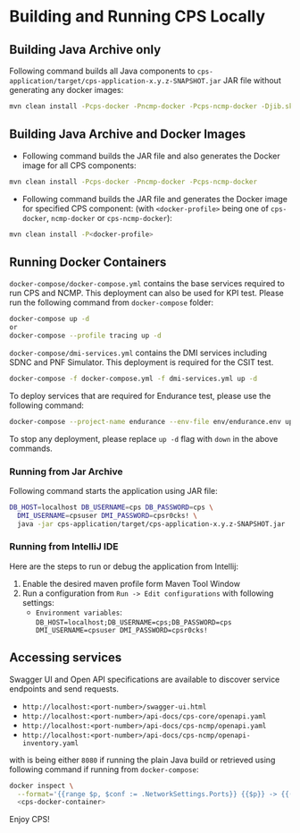 <!--
  ============LICENSE_START=======================================================
   Copyright (C) 2020 Pantheon.tech
   Modifications Copyright (C) 2020-2025 OpenInfra Foundation Europe. All rights reserved.
   Modifications Copyright (C) 2021 Bell Canada.
   Modifications Copyright (C) 2022 TechMahindra Ltd.
  ================================================================================
  Licensed under the Apache License, Version 2.0 (the "License");
  you may not use this file except in compliance with the License.
  You may obtain a copy of the License at

       http://www.apache.org/licenses/LICENSE-2.0

  Unless required by applicable law or agreed to in writing, software
  distributed under the License is distributed on an "AS IS" BASIS,
  WITHOUT WARRANTIES OR CONDITIONS OF ANY KIND, either express or implied.
  See the License for the specific language governing permissions and
  limitations under the License.

  SPDX-License-Identifier: Apache-2.0
  ============LICENSE_END=========================================================
-->

# Building and Running CPS Locally

## Building Java Archive only

Following command builds all Java components to `cps-application/target/cps-application-x.y.z-SNAPSHOT.jar` JAR file
without generating any docker images:

```bash
mvn clean install -Pcps-docker -Pncmp-docker -Pcps-ncmp-docker -Djib.skip
```

## Building Java Archive and Docker Images

* Following command builds the JAR file and also generates the Docker image for all CPS components:

```bash
mvn clean install -Pcps-docker -Pncmp-docker -Pcps-ncmp-docker
```

* Following command builds the JAR file and generates the Docker image for specified CPS component:
  (with `<docker-profile>` being one of `cps-docker`, `ncmp-docker` or `cps-ncmp-docker`):

```bash
mvn clean install -P<docker-profile>
```

## Running Docker Containers

`docker-compose/docker-compose.yml` contains the base services required to run CPS and NCMP.
This deployment can also be used for KPI test. Please run the following command from `docker-compose` folder:
```bash
docker-compose up -d
or
docker-compose --profile tracing up -d
```

`docker-compose/dmi-services.yml` contains the DMI services including SDNC and PNF Simulator.
This deployment is required for the CSIT test.
```bash
docker-compose -f docker-compose.yml -f dmi-services.yml up -d
```

To deploy services that are required for Endurance test, please use the following command:
```bash
docker-compose --project-name endurance --env-file env/endurance.env up -d
```

To stop any deployment, please replace `up -d` flag with `down` in the above commands.

### Running from Jar Archive

Following command starts the application using JAR file:

```bash
DB_HOST=localhost DB_USERNAME=cps DB_PASSWORD=cps \
  DMI_USERNAME=cpsuser DMI_PASSWORD=cpsr0cks! \
  java -jar cps-application/target/cps-application-x.y.z-SNAPSHOT.jar
```

### Running from IntelliJ IDE

Here are the steps to run or debug the application from Intellij:

1. Enable the desired maven profile form Maven Tool Window
2. Run a configuration from `Run -> Edit configurations` with following settings:
   * `Environment variables`: `DB_HOST=localhost;DB_USERNAME=cps;DB_PASSWORD=cps
                                DMI_USERNAME=cpsuser DMI_PASSWORD=cpsr0cks!`

## Accessing services

Swagger UI and Open API specifications are available to discover service endpoints and send requests.

* `http://localhost:<port-number>/swagger-ui.html`
* `http://localhost:<port-number>/api-docs/cps-core/openapi.yaml`
* `http://localhost:<port-number>/api-docs/cps-ncmp/openapi.yaml`
* `http://localhost:<port-number>/api-docs/cps-ncmp/openapi-inventory.yaml`

with <port-number> is being either `8080` if running the plain Java build or retrieved using following command
if running from `docker-compose`:

```bash
docker inspect \
  --format='{{range $p, $conf := .NetworkSettings.Ports}} {{$p}} -> {{(index $conf 0).HostPort}} {{end}}' \
  <cps-docker-container>
```

Enjoy CPS!
